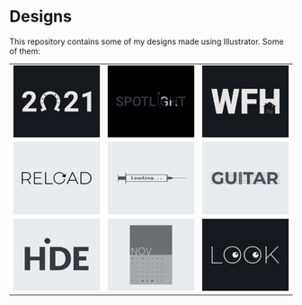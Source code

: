 # Designs
This repository contains some of my designs made using Illustrator.
Some of them:
<table>
    <tr>
      <td><img src="2021-01/png/01.01.2021.png"></td>
      <td><img src="2020-11/png/21.11.2020.png"></td>
      <td><img src="2021-01/png/05.01.2021.png"></td>
    </tr>
    <tr>
      <td><img src="2020-11/png/25.11.2020.png"></td>
      <td><img src="2020-11/png/30.11.2020.png"></td>
      <td><img src="2020-12/png/02.12.2020.png"></td>
    </tr>
    <tr>
      <td><img src="2020-11/png/23.11.2020.png"></td>
      <td><img src="2020-11/png/26.11.2020.png"></td>
      <td><img src="2021-01/png/16.01.2021.png"></td>
    </tr>
</table>
